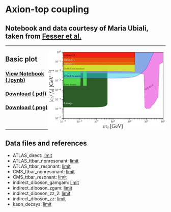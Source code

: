 # Axion-top coupling

## Notebook and data courtesy of Maria Ubiali, taken from [Fesser et al.](https://arxiv.org/abs/2303.17634)

---
[<img align="right" height="250" src="../plots/plots_png/AxionTop_Collider.png">](https://github.com/cajohare/AxionLimits/raw/master/plots/plots_png/AxionTop_Collider.png)
## Basic plot
### [View Notebook (.ipynb)](https://github.com/cajohare/AxionLimits/blob/master/AxionTop_ColliderBounds.ipynb)
### [Download (.pdf)](https://github.com/cajohare/AxionLimits/raw/master/plots/AxionTop_Collider.pdf)
### [Download (.png)](https://github.com/cajohare/AxionLimits/raw/master/plots/plots_png/AxionTop_Collider.png)
### &nbsp;
---

## Data files and references
* ATLAS_direct: [limit](https://github.com/cajohare/AxionLimits/raw/master/limit_data/AxionTop/ATLAS_direct.txt)
* ATLAS_ttbar_nonresonant: [limit](https://github.com/cajohare/AxionLimits/raw/master/limit_data/AxionTop/ATLAS_ttbar_nonresonant.txt)
* ATLAS_ttbar_resonant: [limit](https://github.com/cajohare/AxionLimits/raw/master/limit_data/AxionTop/ATLAS_ttbar_resonant.txt)
* CMS_ttbar_nonresonant: [limit](https://github.com/cajohare/AxionLimits/raw/master/limit_data/AxionTop/CMS_ttbar_nonresonant.txt)
* CMS_ttbar_resonant: [limit](https://github.com/cajohare/AxionLimits/raw/master/limit_data/AxionTop/CMS_ttbar_resonant.txt)
* indirect_diboson_gamgam: [limit](https://github.com/cajohare/AxionLimits/raw/master/limit_data/AxionTop/indirect_diboson_gamgam.txt)
* indirect_diboson_zgam: [limit](https://github.com/cajohare/AxionLimits/raw/master/limit_data/AxionTop/indirect_diboson_zgam.txt)
* indirect_diboson_zz_2: [limit](https://github.com/cajohare/AxionLimits/raw/master/limit_data/AxionTop/indirect_diboson_zz_2.txt)
* indirect_diboson_zz: [limit](https://github.com/cajohare/AxionLimits/raw/master/limit_data/AxionTop/indirect_diboson_zz.txt)
* kaon_decays: [limit](https://github.com/cajohare/AxionLimits/raw/master/limit_data/AxionTop/kaon_decays.txt)